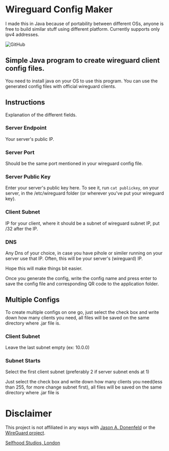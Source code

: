 # Wireguard Config Maker

I made this in Java because of portability between different OSs, anyone is free to build similar stuff using different platform. Currently supports only ipv4 addresses.

![GitHub](https://github.com/brittson/wireguard_config_maker/blob/master/Screenshot%202019-06-11%20at%205.07.04%20PM.png)


## Simple Java program to create wireguard client config files.

You need to install java on your OS to use this program. You can use the generated config files with official wireguard clients.

## Instructions
Explanation of the different fields.

### Server Endpoint
Your server's public IP.

### Server Port
Should be the same port mentioned in your wireguard config file.

### Server Public Key
Enter your server's public key here. To see it, run `cat publickey`, on your server, in the /etc/wireguard folder (or wherever you've put your wireguard key).

### Client Subnet
IP for your client, where it should be a subnet of wireguard subnet IP, put /32 after the IP.

### DNS
Any Dns of your choice, in case you have pihole or similer running on your server use that IP. Often, this will be your server's (wireguard) IP.



Hope this will make things bit easier.

Once you generate the config, write the config name and press enter to save the config file and corresponding QR code to the application folder.

## Multiple Configs

To create multiple configs on one go, just select the check box and write down how many clients you need, all files will be saved on the same directory where .jar file is.


### Client Subnet
Leave the last subnet empty (ex: 10.0.0)

### Subnet Starts
Select the first client subnet (preferably 2 if server subnet ends at 1)

Just select the check box and write down how many clients you need(less than 255, for more change subnet first), all files will be saved on the same directory where .jar file is

# Disclaimer
This project is not affiliated in any ways with [Jason A. Donenfeld](https://gitzx2c4.com/) or the [WireGuard project](https://www.wireguard.com/).


[Selfhood Studios, London](https://www.selfhood-studios.com)
